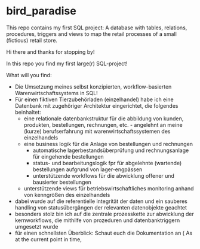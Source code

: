 # bird_paradise
This repo contains my first SQL project: A database with tables, relations, procedures, triggers and views to map the retail processes of a small (fictious) retail store.

Hi there and thanks for stopping by!

In this repo you find my first large(r) SQL-project! 

What will you find:
  - Die Umsetzung meines selbst konzipierten, workflow-basierten Warenwirtschaftssystems in SQL!
  - Für einen fiktiven Tierzubehörladen (einzelhandel) habe ich eine Datenbank mit zugehöriger Architektur eingerichtet, die folgendes beinhaltet:
      - eine relationale datenbankstruktur für die abbildung von kunden, produkten, bestellungen, rechnungen, etc. - angelehnt an meine (kurze) berufserfahrung mit warenwirtschaftssystemen des einzelhandels
      - eine business logik für die Anlage von bestellungen und rechnungen
        - automatische lagerbestandsüberprüfung und rechnungsanlage für eingehende bestellungen
        - status- und bearbeitungslogik fpr für abgelehnte (wartende) bestellungen aufgrund von lager-engpässen
        - unterstützende workflows für die abwicklung offener und bausierter bestellungen
      - unterstützende views für betriebswirtschaftliches monitoring anhand von kenngrößen des einzelhandels
  - dabei wurde auf die referentielle integrität der daten und ein sauberes handling von statusübergängen der relevanten datenobjekte geachtet
  - besonders stolz bin ich auf die zentrale prozesskette zur abwicklung der kernworkflows, die mithilfe von prozeduren und datenbanktriggern umgesetzt wurde
  - für einen schnellsten Überblick: Schaut euch die Dokumentation an (
As at the current point in time,

